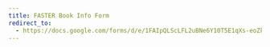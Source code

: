 ```yaml
---
title: FASTER Book Info Form
redirect_to:
  - https://docs.google.com/forms/d/e/1FAIpQLScLFL2uBNe6Y10T5E1qXs-eoZkdBaUm5G5qXs9VEkFd0ByewA/viewform
---
```

